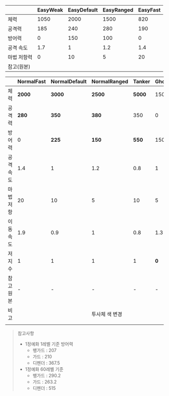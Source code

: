 
|        | EasyWeak | EasyDefault | EasyRanged | EasyFast |
| ------ | -------- | ----------- | ---------- | -------- |
| 체력     | 1050     | 2000        | 1500       | 820      |
| 공격력    | 185      | 240         | 280        | 190      |
| 방어력    | 0        | 150         | 100        | 0        |
| 공격 속도  | 1.7      | 1           | 1.2        | 1.4      |
| 마법 저항력 | 0        | 10          | 5          | 20       |
| 참고(원본) |          |             |            |          |


|       | NormalFast | NormalDefault | NormalRanged | **Tanker** | **Ghost** |
| ----- | ---------- | ------------- | ------------ | ---------- | --------- |
| 체력    | **2000**   | **3000**      | **2500**     | **5000**   | 1500      |
| 공격력   | **280**    | **350**       | **380**      | 350        | 0         |
| 방어력   | 0          | **225**       | **150**      | **550**    | 150       |
| 공격 속도 | 1.4        | 1             | 1.2          | 0.8        | 1         |
| 마법 저항 | 20         | 10            | 5            | 10         | 5         |
| 이동 속도 | 1.9        | 0.9           | 1            | 0.8        | 1.3       |
| 저지수   | 1          | 1             | 1            | 1          | **0**     |
| 참고 원본 | -          | -             | -            | -          | -         |
| 비고    |            |               | 투사체 색 변경     |            |           |
|       |            |               |              |            |           |





> 참고사항
> - 1정예화 1레벨 기준 방어력
> 	- 뱅가드 : 207
> 	- 가드 : 210
> 	- 디펜더 : 367.5
> - 1정예화 60레벨 기준
> 	- 뱅가드 : 290.2
> 	- 가드 : 263.2
> 	- 디펜더 : 515

